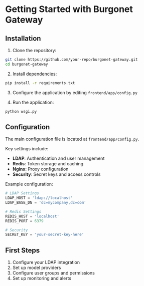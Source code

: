 # Getting Started with Burgonet Gateway

## Installation

1. Clone the repository:

```bash
git clone https://github.com/your-repo/burgonet-gateway.git
cd burgonet-gateway
```

2. Install dependencies:

```bash
pip install -r requirements.txt
```

3. Configure the application by editing `frontend/app/config.py`

4. Run the application:

```bash
python wsgi.py
```

## Configuration

The main configuration file is located at `frontend/app/config.py`.

Key settings include:

- **LDAP**: Authentication and user management
- **Redis**: Token storage and caching
- **Nginx**: Proxy configuration
- **Security**: Secret keys and access controls

Example configuration:

```python
# LDAP Settings
LDAP_HOST = 'ldap://localhost'
LDAP_BASE_DN = 'dc=mycompany,dc=com'

# Redis Settings
REDIS_HOST = 'localhost'
REDIS_PORT = 6379

# Security
SECRET_KEY = 'your-secret-key-here'
```

## First Steps

1. Configure your LDAP integration
2. Set up model providers
3. Configure user groups and permissions
4. Set up monitoring and alerts
